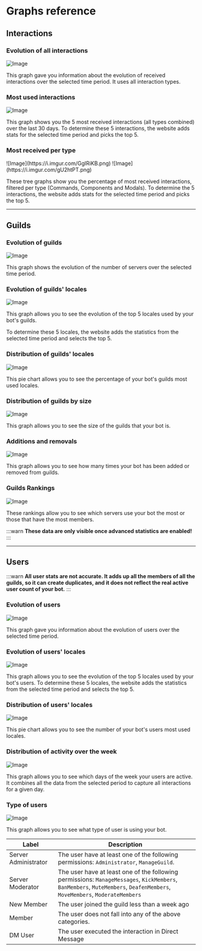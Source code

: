 # Graphs reference

## Interactions

### Evolution of all interactions

![Image](https://i.imgur.com/mMjhakd.png)

This graph gave you information about the evolution of received interactions over the selected time period. It uses all interaction types.

### Most used interactions

![Image](https://i.imgur.com/Kunv5jw.png)

This graph shows you the 5 most received interactions (all types combined) over the last 30 days.
To determine these 5 interactions, the website adds stats for the selected time period and picks the top 5.

### Most received per type

<div class="flex flex-col lg:flex-row gap-2 xl:max-w-3xl 2xl:max-w-5xl">
![Image](https://i.imgur.com/GgIRiKB.png)
![Image](https://i.imgur.com/gU2htPT.png)
</div>

These tree graphs show you the percentage of most received interactions, filtered per type (Commands, Components and Modals). To determine the 5 interactions, the website adds stats for the selected time period and picks the top 5.

***

## Guilds

### Evolution of guilds

![Image](https://i.imgur.com/hm2Tufm.png)

This graph shows the evolution of the number of servers over the selected time period.

### Evolution of guilds' locales

![Image](https://i.imgur.com/YxWpxlq.png)

This graph allows you to see the evolution of the top 5 locales used by your bot's guilds.

To determine these 5 locales, the website adds the statistics from the selected time period and selects the top 5.

### Distribution of guilds' locales

![Image](https://i.imgur.com/P09BiYO.png)

This pie chart allows you to see the percentage of your bot's guilds most used locales.

### Distribution of guilds by size

![Image](https://i.imgur.com/nlKyYHN.png)

This graph allows you to see the size of the guilds that your bot is.

### Additions and removals

![Image](https://i.imgur.com/cU3tv08.png)

This graph allows you to see how many times your bot has been added or removed from guilds.

### Guilds Rankings

![Image](https://i.imgur.com/QicrOib.png)

These rankings allow you to see which servers use your bot the most or those that have the most members.

:::warn
**These data are only visible once advanced statistics are enabled!**
:::

***

## Users

:::warn
**All user stats are not accurate. It adds up all the members of all the guilds, so it can create duplicates, and it does not reflect the real active user count of your bot.**
:::

### Evolution of users

![Image](https://i.imgur.com/YcfCQID.png)

This graph gave you information about the evolution of users over the selected time period.

### Evolution of users' locales

![Image](https://i.imgur.com/oCLZwY3.png)

This graph allows you to see the evolution of the top 5 locales used by your bot's users.
To determine these 5 locales, the website adds the statistics from the selected time period and selects the top 5.

### Distribution of users' locales

![Image](https://i.imgur.com/Vq6whap.png)

This pie chart allows you to see the number of your bot's users most used locales.

### Distribution of activity over the week

![Image](https://i.imgur.com/Kz1w359.png)

This graph allows you to see which days of the week your users are active. It combines all the data from the selected period to capture all interactions for a given day.

### Type of users

![Image](https://i.imgur.com/B5eiDBN.png)

This graph allows you to see what type of user is using your bot.

| Label                | Description                                                                                                                                                                              |
| -------------------- | ---------------------------------------------------------------------------------------------------------------------------------------------------------------------------------------- |
| Server Administrator | The user have at least one of the following permissions: `Administrator`, `ManageGuild`.                                                                 |
| Server Moderator     | The user have at least one of the following permissions: `ManageMessages`, `KickMembers`, `BanMembers`, `MuteMembers`, `DeafenMembers`, `MoveMembers`, `ModerateMembers` |
| New Member           | The user joined the guild less than a week ago                                                                                                                                           |
| Member               | The user does not fall into any of the above categories.                                                                                                                 |
| DM User              | The user executed the interaction in Direct Message                                                                                                                                      |
